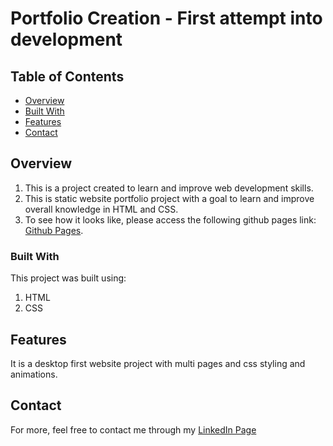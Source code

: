 # Portfolio Creation - First attempt into development

## Table of Contents

- [Overview](#overview)
- [Built With](#built-with)
- [Features](#features)
- [Contact](#contact)
<!-- - [Acknowledgements](#acknowledgements)-->

## Overview

<!-- TODO: Add a screenshot of the live project.
    1. Link to a 'live demo.'
    2. Describe your overall experience in a couple of sentences.
    3. List a few specific technical things that you learned or improved on.
    4. Share any other tips or guidance for others attempting this or something similar.
 -->
 
  1. This is a project created to learn and improve web development skills.
  2. This is static website portfolio project with a goal to learn and improve overall knowledge in HTML and CSS.
  3. To see how it looks like, please access the following github pages link: 
  [Github Pages](https://leo-sn.github.io/moving-portfolio).

### Built With

<!-- TODO: List any MAJOR libraries/frameworks (e.g. React, Tailwind) with links to their homepages. -->
This project was built using:
  1. HTML
  2. CSS

## Features

<!-- TODO: List what specific 'user problems' that this application solves. -->
It is a desktop first website project with multi pages and css styling and animations. 

## Contact

<!-- TODO: Include icons and links to your RELEVANT, PROFESSIONAL 'DEV-ORIENTED' social media. LinkedIn and dev.to are minimum. -->
For more, feel free to contact me through my [LinkedIn Page](https://www.linkedin.com/in/leonardosn/)

<!-- ## Acknowledgements -->

<!-- TODO: List any blog posts, tutorials or plugins that you may have used to complete the project. Only list those that had a significant impact. Obviously, we all 'Google' stuff while working on our things, but maybe something in particular stood out as a 'major contributor' to your skill set for this project. -->
